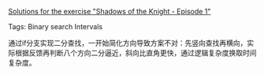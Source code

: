 [Solutions for the exercise "Shadows of the Knight - Episode 1"](https://www.codingame.com/training/medium/shadows-of-the-knight-episode-1/solution)

Tags: Binary search Intervals

通过if分支实现二分查找，一开始简化方向导致方案不对：先竖向查找再横向，实际根据反馈再判断八个方向二分逼近，斜向比直角更快，通过逻辑复杂度换取时间复杂度。